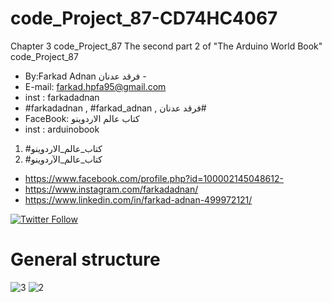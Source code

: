 # code_Project_87-CD74HC4067
Chapter 3 code_Project_87 The second part 2 of "The Arduino World Book" code_Project_87
-  By:Farkad Adnan فرقد عدنان - 
-  E-mail: farkad.hpfa95@gmail.com 
-  inst : farkadadnan 
-  #farkadadnan , #farkad_adnan , فرقد عدنان# 
-  FaceBook: كتاب عالم الاردوينو 
-  inst : arduinobook
1. #كتاب_عالم_الاردوينو
2. #كتاب_عالم_الآردوينو

- https://www.facebook.com/profile.php?id=100002145048612-
- https://www.instagram.com/farkadadnan/
- https://www.linkedin.com/in/farkad-adnan-499972121/

 <p>
 <a href='https://mobile.twitter.com/farkadadnan'>
        <img alt="Twitter Follow" src="https://img.shields.io/twitter/follow/farkadadnan?label=%40farkadadnan&style=social" alt='Twitter' align="center"/>
    </a>
</p>

# General structure
![3](https://user-images.githubusercontent.com/35774039/166847660-e3c51810-e480-49ae-8e5e-e67826027f37.png)
![2](https://user-images.githubusercontent.com/35774039/166847666-a503e72e-bd40-475e-997c-d5d8ac5aab79.jpg)

